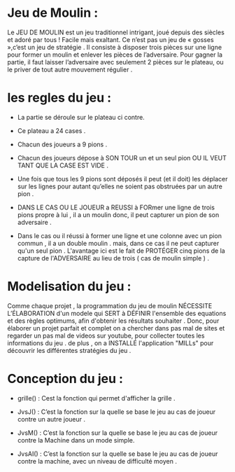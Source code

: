 # Jeu de Moulin :

Le JEU DE MOULIN est un jeu traditionnel  intrigant, joué depuis des siècles et adoré par tous ! Facile mais exaltant. Ce n’est pas un jeu de « gosses »,c’est un jeu de stratégie . Il consiste à disposer  trois pièces sur une ligne pour former un moulin et enlever les pièces de l’adversaire. Pour gagner la partie, il faut laisser l’adversaire avec seulement 2 pièces sur le plateau, ou le priver de tout autre mouvement régulier .

# les regles du jeu :

  - La partie se déroule sur le plateau ci contre.

  - Ce plateau a 24 cases .

  - Chacun des joueurs a 9 pions .

  - Chacun des joueurs dépose à SON TOUR un et un seul pion OU IL VEUT TANT QUE LA CASE EST VIDE .

  - Une fois que tous les 9 pions sont déposés il peut (et il doit) les déplacer sur les lignes pour autant qu’elles ne soient pas obstruées par un autre pion .

  - DANS LE CAS OU LE JOUEUR a REUSSI à FORmer une ligne de trois pions propre à lui , il a un moulin donc, il peut capturer un pion de son adversaire .

  - Dans le cas ou il réussi à former une ligne et une colonne avec un pion commun , il a un double moulin . mais, dans ce cas il ne peut capturer qu'un seul pion . L'avantage ici est le fait de PROTÉGER cinq pions de la capture de l'ADVERSAIRE au lieu de trois ( cas de moulin simple ) .

# Modelisation du jeu :

  Comme chaque projet , la programmation du jeu de moulin NÉCESSITE L’ÉLABORATION d'un modele qui SERT à DÉFINIR l'ensemble des equations et des règles optimums, afin d'obtenir les résultats souhaiter . Donc, pour élaborer un projet parfait et complet on a chercher dans pas mal de sites et regarder un pas mal de videos sur youtube, pour collecter toutes les informations du jeu . de plus , on a INSTALLÉ l'application "MILLs" pour découvrir les différentes stratégies du jeu .

# Conception du jeu :

  - grille() : Cest la fonction qui permet d'afficher la grille .

  - JvsJ() : C’est la fonction sur la quelle se base le jeu au cas de joueur contre un autre joueur .

  - JvsM() : C’est la fonction sur la quelle se base le jeu au cas de joueur contre la Machine dans un mode simple.

  - JvsAI() : C’est la fonction sur la quelle se base le jeu au cas de joueur contre la machine, avec un niveau de difficulté moyen .
